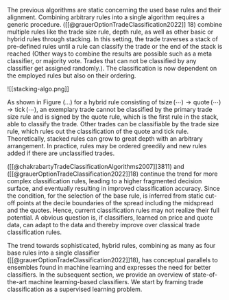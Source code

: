 
The previous algorithms are static concerning the used base rules and their alignment. Combining arbitrary rules into a single algorithm requires a generic procedure. ([[@grauerOptionTradeClassification2022]] 18) combine multiple rules like the trade size rule, depth rule, as well as other basic or hybrid rules through stacking. In this setting, the trade traverses a stack of pre-defined rules until a rule can classify the trade or the end of the stack is reached (Other ways to combine the results are possible such as a meta classifier, or majority vote. Trades that can not be classified by any classifier get assigned randomly.). The classification is now dependent on the employed rules but also on their ordering.  


![[stacking-algo.png]]

As shown in Figure (...) for a hybrid rule consisting of $\operatorname{tsize}(\cdots) \to \operatorname{quote}(\cdots) \to \operatorname{tick}(\cdots)$, an exemplary trade cannot be classified by the primary trade size rule and is signed by the quote rule, which is the first rule in the stack, able to classify the trade. Other trades can be classifiable by the trade size rule, which rules out the classification of the quote and tick rule. Theoretically, stacked rules can grow to great depth with an arbitrary arrangement. In practice, rules may be ordered greedily and new rules added if there are unclassified trades.

([[@chakrabartyTradeClassificationAlgorithms2007]]3811) and ([[@grauerOptionTradeClassification2022]]18) continue the trend for more complex classification rules, leading to a higher fragmented decision surface, and eventually resulting in improved classification accuracy. Since the condition, for the selection of the base rule, is inferred from static cut-off points at the decile boundaries of the spread including the midspread and the quotes. Hence, current classification rules may not realize their full potential. A obvious question is, if classifiers, learned on price and quote data, can adapt to the data and thereby improve over classical trade classification rules.

The trend towards sophisticated, hybrid rules, combining as many as four base rules into a single classifier ([[@grauerOptionTradeClassification2022]]18), has conceptual parallels to ensembles found in machine learning and expresses the need for better classifiers. In the subsequent section, we provide an overview of state-of-the-art machine learning-based classifiers. We start by framing trade classification as a supervised learning problem.

